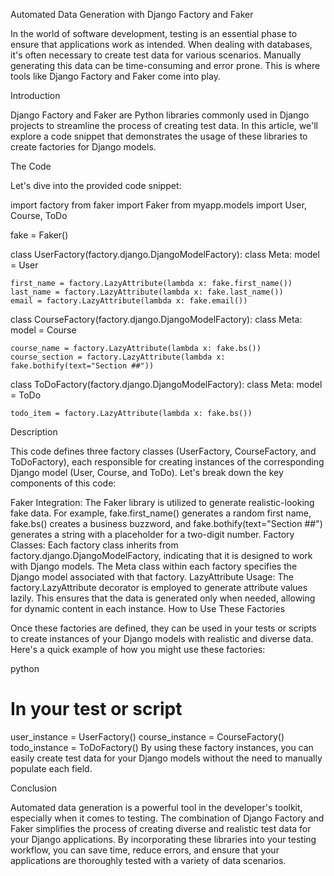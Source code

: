 Automated Data Generation with Django Factory and Faker

In the world of software development, testing is an essential phase to ensure that applications work as intended. When dealing with databases, it's often necessary to create test data for various scenarios. Manually generating this data can be time-consuming and error prone. This is where tools like Django Factory and Faker come into play.

Introduction

Django Factory and Faker are Python libraries commonly used in Django projects to streamline the process of creating test data. In this article, we'll explore a code snippet that demonstrates the usage of these libraries to create factories for Django models.

The Code

Let's dive into the provided code snippet:

import factory
from faker import Faker
from myapp.models import User, Course, ToDo

fake = Faker()

class UserFactory(factory.django.DjangoModelFactory):
    class Meta:
        model = User
    
    first_name = factory.LazyAttribute(lambda x: fake.first_name())
    last_name = factory.LazyAttribute(lambda x: fake.last_name())
    email = factory.LazyAttribute(lambda x: fake.email())

class CourseFactory(factory.django.DjangoModelFactory):
    class Meta:
        model = Course
    
    course_name = factory.LazyAttribute(lambda x: fake.bs())  
    course_section = factory.LazyAttribute(lambda x: fake.bothify(text="Section ##"))  

class ToDoFactory(factory.django.DjangoModelFactory):
    class Meta:
        model = ToDo
    
    todo_item = factory.LazyAttribute(lambda x: fake.bs())

Description

This code defines three factory classes (UserFactory, CourseFactory, and ToDoFactory), each responsible for creating instances of the corresponding Django model (User, Course, and ToDo). Let's break down the key components of this code:

Faker Integration: The Faker library is utilized to generate realistic-looking fake data. For example, fake.first_name() generates a random first name, fake.bs() creates a business buzzword, and fake.bothify(text="Section ##") generates a string with a placeholder for a two-digit number.
Factory Classes: Each factory class inherits from factory.django.DjangoModelFactory, indicating that it is designed to work with Django models. The Meta class within each factory specifies the Django model associated with that factory.
LazyAttribute Usage: The factory.LazyAttribute decorator is employed to generate attribute values lazily. This ensures that the data is generated only when needed, allowing for dynamic content in each instance.
How to Use These Factories

Once these factories are defined, they can be used in your tests or scripts to create instances of your Django models with realistic and diverse data. Here's a quick example of how you might use these factories:

python

# In your test or script
user_instance = UserFactory()
course_instance = CourseFactory()
todo_instance = ToDoFactory()
By using these factory instances, you can easily create test data for your Django models without the need to manually populate each field.

Conclusion

Automated data generation is a powerful tool in the developer's toolkit, especially when it comes to testing. The combination of Django Factory and Faker simplifies the process of creating diverse and realistic test data for your Django applications. By incorporating these libraries into your testing workflow, you can save time, reduce errors, and ensure that your applications are thoroughly tested with a variety of data scenarios.
